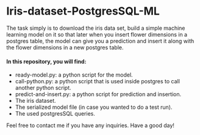 # Iris-dataset-PostgresSQL-ML

The task simply is to download the iris data set, build a simple machine learning model on it so that later when you insert flower dimensions in a postgres table, the model can give you a prediction and insert it along with the flower dimensions in a new postgres table.

#### In this repository, you will find:
- ready-model.py: a python script for the model.
- call-python.py: a python script that is used inside postgres to call another python script.
- predict-and-insert.py: a python script for prediction and insertion.
- The iris dataset.
- The serialized model file (in case you wanted to do a test run).
- The used postgresSQL queries.


Feel free to contact me if you have any inquiries. Have a good day!
